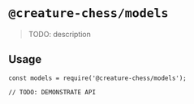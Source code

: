 # `@creature-chess/models`

> TODO: description

## Usage

```
const models = require('@creature-chess/models');

// TODO: DEMONSTRATE API
```

